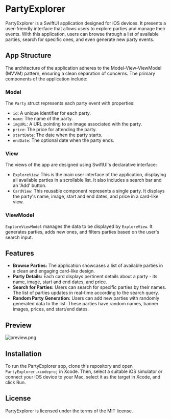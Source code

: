 # PartyExplorer

PartyExplorer is a SwiftUI application designed for iOS devices. It presents a user-friendly interface that allows users to explore parties and manage their events. With this application, users can browse through a list of available parties, search for specific ones, and even generate new party events.

## App Structure

The architecture of the application adheres to the Model-View-ViewModel (MVVM) pattern, ensuring a clean separation of concerns. The primary components of the application include:

### Model

The `Party` struct represents each party event with properties:

- `id`: A unique identifier for each party.
- `name`: The name of the party.
- `imgURL`: A URL pointing to an image associated with the party.
- `price`: The price for attending the party.
- `startDate`: The date when the party starts.
- `endDate`: The optional date when the party ends.

### View

The views of the app are designed using SwiftUI's declarative interface:

- `ExploreView`: This is the main user interface of the application, displaying all available parties in a scrollable list. It also includes a search bar and an 'Add' button.
- `CardView`: This reusable component represents a single party. It displays the party's name, image, start and end dates, and price in a card-like view.

### ViewModel

`ExploreViewModel` manages the data to be displayed by `ExploreView`. It generates parties, adds new ones, and filters parties based on the user's search input.

## Features

- **Browse Parties:** The application showcases a list of available parties in a clean and engaging card-like design.
- **Party Details:** Each card displays pertinent details about a party - its name, image, start and end dates, and price.
- **Search for Parties:** Users can search for specific parties by their names. The list of parties updates in real-time according to the search query.
- **Random Party Generation:** Users can add new parties with randomly generated data to the list. These parties have random names, banner images, prices, and start/end dates.

## Preview



![preview.png](/Users/ewiniar/Desktop/UW/Poppin/PartyExplorer/preview.png)

## Installation

To run the PartyExplorer app, clone this repository and open `PartyExplorer.xcodeproj` in Xcode. Then, select a suitable iOS simulator or connect your iOS device to your Mac, select it as the target in Xcode, and click Run.

## License

PartyExplorer is licensed under the terms of the MIT license.
